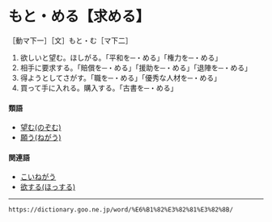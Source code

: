 # もと・める【求める】

［動マ下一］［文］もと・む［マ下二］
1. 欲しいと望む。ほしがる。「平和を─・める」「権力を─・める」
2. 相手に要求する。「賠償を─・める」「援助を─・める」「退陣を─・める」
3. 得ようとしてさがす。「職を─・める」「優秀な人材を─・める」
4. 買って手に入れる。購入する。「古書を─・める」
    

#### 類語

-   [望む(のぞむ)](https://dictionary.goo.ne.jp/word/%E6%9C%9B%E3%82%80/#jn-171954)
-   [願う(ねがう)](https://dictionary.goo.ne.jp/word/%E9%A1%98%E3%81%86/#jn-169770)

#### 関連語

-   [こいねがう](https://dictionary.goo.ne.jp/word/%E4%B9%9E%E3%81%84%E9%A1%98%E3%81%86/#jn-71363)
-   [欲する(ほっする)](https://dictionary.goo.ne.jp/word/%E6%AC%B2%E3%81%99%E3%82%8B/#jn-204590)

---
`https://dictionary.goo.ne.jp/word/%E6%B1%82%E3%82%81%E3%82%8B/`